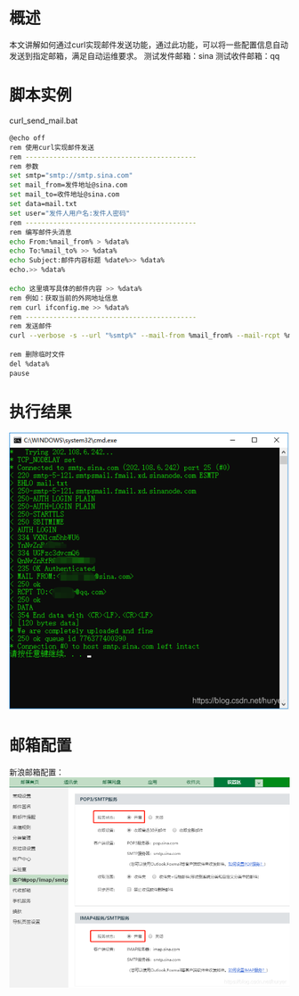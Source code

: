 # 概述

本文讲解如何通过curl实现邮件发送功能，通过此功能，可以将一些配置信息自动发送到指定邮箱，满足自动运维要求。
测试发件邮箱：sina
测试收件邮箱：qq

# 脚本实例

curl_send_mail.bat



```bash
@echo off
rem 使用curl实现邮件发送
rem -------------------------------------------
rem 参数
set smtp="smtp://smtp.sina.com"
set mail_from=发件地址@sina.com
set mail_to=收件地址@sina.com
set data=mail.txt
set user="发件人用户名:发件人密码"
rem -------------------------------------------
rem 编写邮件头消息
echo From:%mail_from% > %data%
echo To:%mail_to% >> %data%
echo Subject:邮件内容标题 %date%>> %data%
echo.>> %data%

echo 这里填写具体的邮件内容 >> %data%
rem 例如：获取当前的外网地址信息
rem curl ifconfig.me >> %data%
rem -------------------------------------------
rem 发送邮件
curl --verbose -s --url "%smtp%" --mail-from %mail_from% --mail-rcpt %mail_to% --upload-file %data% --user %user%

rem 删除临时文件
del %data%
pause

```

# 执行结果

![image-20220810164720943](使用curl实现邮件发送.assets/image-20220810164720943.png)

# 邮箱配置

新浪邮箱配置：
![image-20220810164713378](使用curl实现邮件发送.assets/image-20220810164713378.png)
